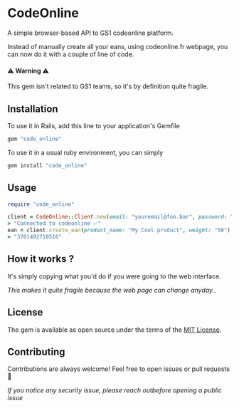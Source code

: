 
# CodeOnline

A simple browser-based API to GS1 codeonline platform.

Instead of manually create all your eans, using codeonline.fr webpage,
you can now do it with a couple of line of code.

#### ⚠️ Warning ⚠️
This gem isn't related to GS1 teams, so it's by definition quite fragile.


## Installation

To use it in Rails, add this line to your application's Gemfile

```ruby
gem "code_online"
```

To use it in a usual ruby environment, you can simply
```ruby
gem install "code_online"
```

## Usage

```ruby
require "code_online"

client = CodeOnline::Client.new(email: "youremail@foo.bar", password: "unbreakable-password")
> "Connected to codeonline ✅"
ean = client.create_ean(product_name: "My Cool product", weight: "50")
> "3701492718516"
```


## How it works ?

It's simply copying what you'd do if you were going to the web interface.

_This makes it quite fragile because the web page can change anyday.._



## License

The gem is available as open source under the terms of the [MIT License](https://opensource.org/licenses/MIT).


## Contributing

Contributions are always welcome! Feel free to open issues or pull requests 🙏

_If you notice any security issue, please reach outbefore opening a public issue_
